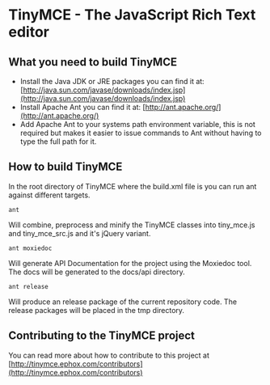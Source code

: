 TinyMCE - The JavaScript Rich Text editor
==========================================

What you need to build TinyMCE
-------------------------------
* Install the Java JDK or JRE packages you can find it at: [http://java.sun.com/javase/downloads/index.jsp](http://java.sun.com/javase/downloads/index.jsp)
* Install Apache Ant you can find it at: [http://ant.apache.org/](http://ant.apache.org/)
* Add Apache Ant to your systems path environment variable, this is not required but makes it easier to issue commands to Ant without having to type the full path for it.
 
How to build TinyMCE
---------------------

In the root directory of TinyMCE where the build.xml file is you can run ant against different targets.

`ant`

Will combine, preprocess and minify the TinyMCE classes into tiny_mce.js and tiny_mce_src.js and it's jQuery variant.

`ant moxiedoc`

Will generate API Documentation for the project using the Moxiedoc tool. The docs will be generated to the docs/api directory.

`ant release`

Will produce an release package of the current repository code. The release packages will be placed in the tmp directory.

Contributing to the TinyMCE project
------------------------------------
You can read more about how to contribute to this project at [http://tinymce.ephox.com/contributors](http://tinymce.ephox.com/contributors)
